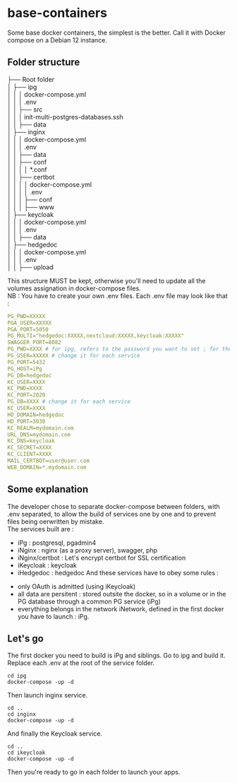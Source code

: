 # base-containers
Some base docker containers, the simplest is the better. Call it with Docker compose on a Debian 12 instance.
## Folder structure
├── Root folder
<br>│   ├── ipg
<br>│   │    │  docker-compose.yml
<br>│   │    │  .env
<br>│   │    ├── src
<br>│   │    │    init-multi-postgres-databases.ssh
<br>│   │    ├── data
<br>│   ├── inginx
<br>│   │    │  docker-compose.yml
<br>│   │    │  .env
<br>│   │    ├── data
<br>│   │    ├── conf
<br>│   │    │    │ *.conf
<br>│   │    ├── certbot
<br>│   │    │    │  docker-compose.yml
<br>│   │    │    │  .env
<br>│   │    │    ├── conf
<br>│   │    │    ├── www
<br>│   ├── keycloak
<br>│   │    │  docker-compose.yml
<br>│   │    │  .env
<br>│   │    ├── data
<br>│   ├── hedgedoc
<br>│   │    │  docker-compose.yml
<br>│   │    │  .env
<br>│   │    ├── upload

This structure MUST be kept, otherwise you'll need to update all the volumes assignation in docker-compose files.
<br>NB : You have to create your own .env files.
Each .env file may look like that :
``` YAML
PG_PWD=XXXXX
PGA_USER=XXXXX
PGA_PORT=5050
PG_MULTI="hedgedoc:XXXXX,nextcloud:XXXXX,keycloak:XXXXX"
SWAGGER_PORT=8082
PG_PWD=XXXX # for ipg, refers to the password you want to set ; for thers services refers to password defined in PG_MULTI
PG_USER=XXXXX # change it for each service
PG_PORT=5432
PG_HOST=iPg
PG_DB=hedgedoc
KC_USER=XXXX
KC_PWD=XXXX
KC_PORT=2020
PG_DB=XXXX # change it for each service
KC_USER=XXXX
HD_DOMAIN=hedgedoc
HD_PORT=3030
KC_REALM=mydomain.com
URL_DNS=mydomain.com
KC_DNS=keycloak
KC_SECRET=XXXX
KC_CLIENT=XXXX
MAIL_CERTBOT=user@user.com
WEB_DOMAIN=*.mydomain.com
```
## Some explanation
The developer chose to separate docker-compose between folders, with .env separated, to allow the build of services one by one and to prevent files being oerwritten by mistake.
<BR> The services built are :
* iPg : postgresql, pgadmin4
* iNginx : nginx (as a proxy server), swagger, php
* iNginx/certbot : Let's encrypt certbot for SSL certification
* iKeycloak : keycloak
* iHedgedoc  : hedgedoc
And these services have to obey some rules :
- only OAuth is admitted (using iKeycloak)
- all data are persitent : stored outsite the docker, so in a volume or in the PG database through a common PG service (iPg)
- everything belongs in the network iNetwork, defined in the first docker you have to launch : iPg.
## Let's go
The first docker you need to build is iPg and siblings. Go to ipg and build it.
Replace each .env at the root of the service folder.
``` ssh
cd ipg
docker-compose -up -d
```
Then launch inginx service.
``` ssh
cd ..
cd inginx
docker-compose -up -d
```
And finally the Keycloak service.
``` ssh
cd ..
cd ikeycloak
docker-compose -up -d
```
Then you're ready to go in each folder to launch your apps.
